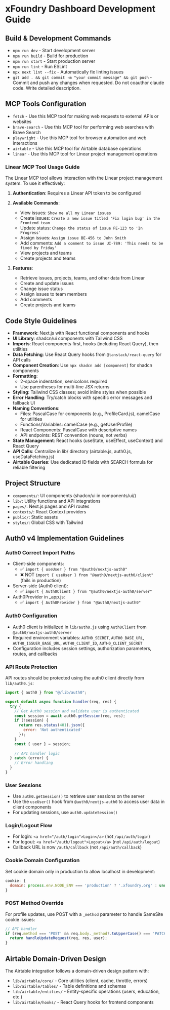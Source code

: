 # xFoundry Dashboard Development Guide

## Build & Development Commands
- `npm run dev` - Start development server
- `npm run build` - Build for production
- `npm run start` - Start production server
- `npm run lint` - Run ESLint
- `npx next lint --fix` - Automatically fix linting issues
- `git add . && git commit -m "your commit message" && git push` - Commit and push any changes when requested. Do not coauthor claude code. Write detailed description.

## MCP Tools Configuration
- `fetch` - Use this MCP tool for making web requests to external APIs or websites
- `brave-search` - Use this MCP tool for performing web searches with Brave Search
- `playwright` - Use this MCP tool for browser automation and web interactions
- `airtable` - Use this MCP tool for Airtable database operations
- `linear` - Use this MCP tool for Linear project management operations

### Linear MCP Tool Usage Guide
The Linear MCP tool allows interaction with the Linear project management system. To use it effectively:

1. **Authentication**: Requires a Linear API token to be configured
2. **Available Commands**:
   - View issues: `Show me all my Linear issues`
   - Create issues: `Create a new issue titled 'Fix login bug' in the Frontend team`
   - Update status: `Change the status of issue FE-123 to 'In Progress'`
   - Assign issues: `Assign issue BE-456 to John Smith`
   - Add comments: `Add a comment to issue UI-789: 'This needs to be fixed by Friday'`
   - View projects and teams
   - Create projects and teams

3. **Features**:
   - Retrieve issues, projects, teams, and other data from Linear
   - Create and update issues
   - Change issue status
   - Assign issues to team members
   - Add comments
   - Create projects and teams

## Code Style Guidelines
- **Framework**: Next.js with React functional components and hooks
- **UI Library**: shadcn/ui components with Tailwind CSS
- **Imports**: React components first, hooks (including React Query), then utilities
- **Data Fetching**: Use React Query hooks from `@tanstack/react-query` for API calls
- **Component Creation**: Use `npx shadcn add [component]` for shadcn components
- **Formatting**: 
  - 2-space indentation, semicolons required
  - Use parentheses for multi-line JSX returns
- **Styling**: Tailwind CSS classes; avoid inline styles when possible
- **Error Handling**: Try/catch blocks with specific error messages and fallback UI
- **Naming Conventions**:
  - Files: PascalCase for components (e.g., ProfileCard.js), camelCase for utilities
  - Functions/Variables: camelCase (e.g., getUserProfile)
  - React Components: PascalCase with descriptive names
  - API endpoints: REST convention (nouns, not verbs)
- **State Management**: React hooks (useState, useEffect, useContext) and React Query
- **API Calls**: Centralize in lib/ directory (airtable.js, auth0.js, useDataFetching.js)
- **Airtable Queries**: Use dedicated ID fields with SEARCH formula for reliable filtering

## Project Structure
- `components/`: UI components (shadcn/ui in components/ui/)
- `lib/`: Utility functions and API integrations
- `pages/`: Next.js pages and API routes
- `contexts/`: React Context providers
- `public/`: Static assets
- `styles/`: Global CSS with Tailwind

## Auth0 v4 Implementation Guidelines

### Auth0 Correct Import Paths
- Client-side components: 
  - ✅ `import { useUser } from "@auth0/nextjs-auth0"`
  - ❌ NOT `import { useUser } from "@auth0/nextjs-auth0/client"` (fails in production)
- Server-side (Auth0 client): 
  - ✅ `import { Auth0Client } from "@auth0/nextjs-auth0/server"`
- Auth0Provider in _app.js: 
  - ✅ `import { Auth0Provider } from "@auth0/nextjs-auth0"`

### Auth0 Configuration
- Auth0 client is initialized in `lib/auth0.js` using `Auth0Client` from `@auth0/nextjs-auth0/server`
- Required environment variables: `AUTH0_SECRET`, `AUTH0_BASE_URL`, `AUTH0_ISSUER_BASE_URL`, `AUTH0_CLIENT_ID`, `AUTH0_CLIENT_SECRET`
- Configuration includes session settings, authorization parameters, routes, and callbacks

### API Route Protection
API routes should be protected using the auth0 client directly from `lib/auth0.js`:

```javascript
import { auth0 } from "@/lib/auth0";

export default async function handler(req, res) {
  try {
    // Get Auth0 session and validate user is authenticated
    const session = await auth0.getSession(req, res);
    if (!session) {
      return res.status(401).json({
        error: 'Not authenticated'
      });
    }
    const { user } = session;
    
    // API handler logic
  } catch (error) {
    // Error handling
  }
}
```

### User Sessions
- Use `auth0.getSession()` to retrieve user sessions on the server
- Use the `useUser()` hook from `@auth0/nextjs-auth0` to access user data in client components
- For updating sessions, use `auth0.updateSession()`

### Login/Logout Flow
- For login: `<a href="/auth/login">Login</a>` (not `/api/auth/login`)
- For logout: `<a href="/auth/logout">Logout</a>` (not `/api/auth/logout`)
- Callback URL is now `/auth/callback` (not `/api/auth/callback`)

### Cookie Domain Configuration
Set cookie domain only in production to allow localhost in development:
```javascript
cookie: {
  domain: process.env.NODE_ENV === 'production' ? '.xfoundry.org' : undefined
}
```

### POST Method Override
For profile updates, use POST with a `_method` parameter to handle SameSite cookie issues:
```javascript
// API handler
if (req.method === 'POST' && req.body._method?.toUpperCase() === 'PATCH') {
  return handleUpdateRequest(req, res, user);
}
```

## Airtable Domain-Driven Design
The Airtable integration follows a domain-driven design pattern with:

- `lib/airtable/core/` - Core utilities (client, cache, throttle, errors)
- `lib/airtable/tables/` - Table definitions and schemas
- `lib/airtable/entities/` - Entity-specific operations (users, education, etc.)
- `lib/airtable/hooks/` - React Query hooks for frontend components